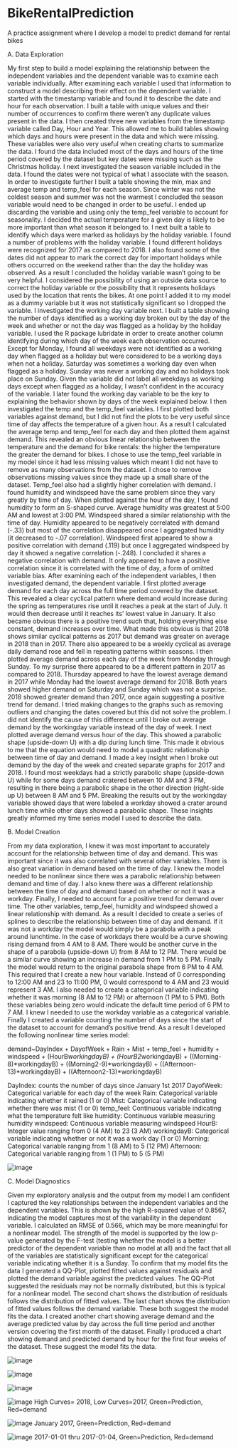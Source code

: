 # BikeRentalPrediction
A practice assignment where I develop a model to predict demand for rental bikes

A.	Data Exploration

My first step to build a model explaining the relationship between the independent variables and the dependent variable was to examine each variable individually. After examining each variable I used that information to construct a model describing their effect on the dependent variable. I started with the timestamp variable and found it to describe the date and hour for each observation. I built a table with unique values and their number of occurrences to confirm there weren’t any duplicate values present in the data. I then created three new variables from the timestamp variable called Day, Hour and Year. This allowed me to build tables showing which days and hours were present in the data and which were missing. These variables were also very useful when creating charts to summarize the data. I found the data included most of the days and hours of the time period covered by the dataset but key dates were missing such as the Christmas holiday. I next investigated the season variable included in the data. I found the dates were not typical of what I associate with the season. In order to investigate further I built a table showing the min, max and average temp and temp_feel for each season. Since winter was not the coldest season and summer was not the warmest I concluded the season variable would need to be changed in order to be useful. I ended up discarding the variable and using only the temp_feel variable to account for seasonality. I decided the actual temperature for a given day is likely to be more important than what season it belonged to. I next built a table to identify which days were marked as holidays by the holiday variable. I found a number of problems with the holiday variable. I found different holidays were recognized for 2017 as compared to 2018. I also found some of the dates did not appear to mark the correct day for important holidays while others occurred on the weekend rather than the day the holiday was observed. As a result I concluded the holiday variable wasn’t going to be very helpful. I considered the possibility of using an outside data source to correct the holiday variable or the possibility that it represents holidays used by the location that rents the bikes. At one point I added it to my model as a dummy variable but it was not statistically significant so I dropped the variable. 
I investigated the working day variable next. I built a table showing the number of days identified as a working day broken out by the day of the week and whether or not the day was flagged as a holiday by the holiday variable. I used the R package lubridate in order to create another column identifying during which day of the week each observation occurred. Except for Monday, I found all weekdays were not identified as a working day when flagged as a holiday but were considered to be a working days when not a holiday. Saturday was sometimes a working day even when flagged as a holiday. Sunday was never a working day and no holidays took place on Sunday. Given the variable did not label all weekdays as working days except when flagged as a holiday, I wasn’t confident in the accuracy of the variable. I later found the working day variable to be the key to explaining the behavior shown by days of the week explained below. 
I then investigated the temp and the temp_feel variables. I first plotted both variables against demand, but I did not find the plots to be very useful since time of day affects the temperature of a given hour. As a result I calculated the average temp and temp_feel for each day and then plotted them against demand. This revealed an obvious linear relationship between the temperature and the demand for bike rentals: the higher the temperature the greater the demand for bikes. I chose to use the temp_feel variable in my model since it had less missing values which meant I did not have to remove as many observations from the dataset. I chose to remove observations missing values since they made up a small share of the dataset. Temp_feel also had a slightly higher correlation with demand. I found humidity and windspeed have the same problem since they vary greatly by time of day. When plotted against the hour of the day, I found humidity to form an S-shaped curve. Average humidity was greatest at 5:00 AM and lowest at 3:00 PM. Windspeed shared a similar relationship with the time of day. Humidity appeared to be negatively correlated with demand (-.33) but most of the correlation disappeared once I aggregated humidity (it decreased to -.07 correlation). Windspeed first appeared to show a positive correlation with demand (.119) but once I aggregated windspeed by day it showed a negative correlation (-.248). I concluded it shares a negative correlation with demand. It only appeared to have a positive correlation since it is correlated with the time of day, a form of omitted variable bias. 
After examining each of the independent variables, I then investigated demand, the dependent variable. I first plotted average demand for each day across the full time period covered by the dataset. This revealed a clear cyclical pattern where demand would increase during the spring as temperatures rise until it reaches a peak at the start of July. It would then decrease until it reaches its’ lowest value in January. It also became obvious there is a positive trend such that, holding everything else constant, demand increases over time. What made this obvious is that 2018 shows similar cyclical patterns as 2017 but demand was greater on average in 2018 than in 2017. There also appeared to be a weekly cyclical as average daily demand rose and fell in repeating patterns within seasons. I then plotted average demand across each day of the week from Monday through Sunday. To my surprise there appeared to be a different pattern in 2017 as compared to 2018. Thursday appeared to have the lowest average demand in 2017 while Monday had the lowest average demand for 2018. Both years showed higher demand on Saturday and Sunday which was not a surprise. 2018 showed greater demand than 2017, once again suggesting a positive trend for demand. I tried making changes to the graphs such as removing outliers and changing the dates covered but this did not solve the problem. I did not identify the cause of this difference until I broke out average demand by the workingday variable instead of the day of week. I next plotted average demand versus hour of the day. This showed a parabolic shape (upside-down U) with a dip during lunch time. This made it obvious to me that the equation would need to model a quadratic relationship between time of day and demand. I made a key insight when I broke out demand by the day of the week and created separate graphs for 2017 and 2018. I found most weekdays had a strictly parabolic shape (upside-down U) while for some days demand cratered between 10 AM and 3 PM, resulting in there being a parabolic shape in the other direction (right-side up U) between 8 AM and 5 PM. Breaking the results out by the workingday variable showed days that were labeled a workday showed a crater around lunch time while other days showed a parabolic shape. These insights greatly informed my time series model I used to describe the data.

B.	Model Creation

From my data exploration, I knew it was most important to accurately account for the relationship between time of day and demand. This was important since it was also correlated with several other variables. There is also great variation in demand based on the time of day. I knew the model needed to be nonlinear since there was a parabolic relationship between demand and time of day. I also knew there was a different relationship between the time of day and demand based on whether or not it was a workday. Finally, I needed to account for a positive trend for demand over time. The other variables, temp_feel, humidity and windspeed showed a linear relationship with demand. As a result I decided to create a series of splines to describe the relationship between time of day and demand. If it was not a workday the model would simply be a parabola with a peak around lunchtime. In the case of workdays there would be a curve showing rising demand from 4 AM to 8 AM. There would be another curve in the shape of a parabola (upside-down U) from 8 AM to 12 PM. There would be a similar curve showing an increase in demand from 1 PM to 5 PM. Finally the model would return to the original parabola shape from 6 PM to 4 AM. This required that I create a new hour variable. Instead of 0 corresponding to 12:00 AM and 23 to 11:00 PM, 0 would correspond to 4 AM and 23 would represent 3 AM. I also needed to create a categorical variable indicating whether it was morning (8 AM to 12 PM) or afternoon (1 PM to 5 PM). Both these variables being zero would indicate the default time period of 6 PM to 7 AM. I knew I needed to use the workday variable as a categorical variable. Finally I created a variable counting the number of days since the start of the dataset to account for demand’s positive trend. As a result I developed the following nonlinear time series model:

demand~DayIndex + DayofWeek + Rain + Mist + temp_feel + humidity + windspeed + (HourB*workingdayB) + (HourB2*workingdayB) + ((Morning-8)*workingdayB) + ((Morning2-9)*workingdayB) + ((Afternoon-13)*workingdayB) + ((Afternoon2-13)*workingdayB)

DayIndex: counts the number of days since January 1st 2017
DayofWeek: Categorical variable for each day of the week
Rain: Categorical variable indicating whether it rained (1 or 0)
Mist: Categorical variable indicating whether there was mist (1 or 0)
temp_feel: Continuous variable indicating what the temperature felt like
humidity: Continuous variable measuring humidity
windspeed: Continuous variable measuring windspeed
HourB: Integer value ranging  from 0 (4 AM) to 23 (3 AM)
workingdayB: Categorical variable indicating whether or not it was a work day (1 or 0)
Morning: Categorical variable ranging from 1 (8 AM) to 5 (12 PM)
Afternoon: Categorical variable ranging from 1 (1 PM) to 5 (5 PM)
 
  ![image](https://user-images.githubusercontent.com/103590679/205515529-3040f9b9-d0f1-46e8-b736-a6b74849147e.png)

C.	Model Diagnostics

Given my exploratory analysis and the output from my model I am confident I captured the key relationships between the independent variables and the dependent variables. This is shown by the high R-squared value of 0.8567, indicating the model captures most of the variability in the dependent variable. I calculated an RMSE of 0.566, which may be more meaningful for a nonlinear model. The strength of the model is supported by the low p-value generated by the F-test (testing whether the model is a better predictor of the dependent variable than no model at all) and the fact that all of the variables are statistically significant except for the categorical variable indicating whether it is a Sunday. To confirm that my model fits the data I generated a QQ-Plot, plotted fitted values against residuals and plotted the demand variable against the predicted values. The QQ-Plot suggested the residuals may not be normally distributed, but this is typical for a nonlinear model. The second chart shows the distribution of residuals follows the distribution of fitted values. The last chart shows the distribution of fitted values follows the demand variable. These both suggest the model fits the data. I created another chart showing average demand and the average predicted value by day across the full time period and another version covering the first month of the dataset. Finally I produced a chart showing demand and predicted demand by hour for the first four weeks of the dataset. These suggest the model fits the data.

![image](https://user-images.githubusercontent.com/103590679/205515591-e154aa2b-3c44-46df-87fd-933fcb7dfc7d.png)

![image](https://user-images.githubusercontent.com/103590679/205515595-6567dc6f-23ba-4359-8cd2-0b13c29bc0ac.png)

![image](https://user-images.githubusercontent.com/103590679/205515601-f07821a8-313c-4638-8f3a-9ede48d55a3b.png)

![image](https://user-images.githubusercontent.com/103590679/205515606-5b3d108e-ff7c-462a-a386-8ad2481ab244.png)
High Curves= 2018, Low Curves=2017, Green=Prediction, Red=demand

![image](https://user-images.githubusercontent.com/103590679/205515619-e5a0342d-c970-40f3-a923-41404622d87e.png)
January 2017, Green=Prediction, Red=demand

![image](https://user-images.githubusercontent.com/103590679/205515627-885a9671-4c1c-4734-84b4-610df0357c2b.png)
2017-01-01 thru 2017-01-04, Green=Prediction, Red=demand



